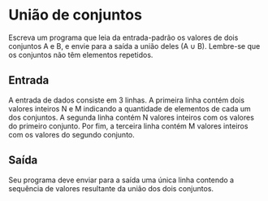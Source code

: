 # União de conjuntos

Escreva um programa que leia da entrada-padrão os valores de dois conjuntos A e B, e envie para a saída a união deles (A ∪ B). Lembre-se que os conjuntos não têm elementos repetidos.

## Entrada

A entrada de dados consiste em 3 linhas. A primeira linha contém dois valores inteiros N e M indicando a quantidade de elementos de cada um dos conjuntos. A segunda linha contém N valores inteiros com os valores do primeiro conjunto. Por fim, a terceira linha contém M valores inteiros com os valores do segundo conjunto.

## Saída

Seu programa deve enviar para a saída uma única linha contendo a sequência de valores resultante da união dos dois conjuntos.